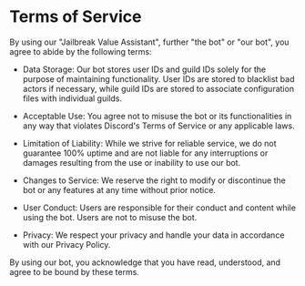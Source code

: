 # Terms of Service

By using our "Jailbreak Value Assistant", further "the bot" or "our bot", you agree to abide by the following terms:

* Data Storage: Our bot stores user IDs and guild IDs solely for the purpose of maintaining functionality. User IDs are stored to blacklist bad actors if necessary, while guild IDs are stored to associate configuration files with individual guilds.

* Acceptable Use: You agree not to misuse the bot or its functionalities in any way that violates Discord's Terms of Service or any applicable laws.

* Limitation of Liability: While we strive for reliable service, we do not guarantee 100% uptime and are not liable for any interruptions or damages resulting from the use or inability to use our bot.

* Changes to Service: We reserve the right to modify or discontinue the bot or any features at any time without prior notice.

* User Conduct: Users are responsible for their conduct and content while using the bot. Users are not to misuse the bot. 

* Privacy: We respect your privacy and handle your data in accordance with our Privacy Policy.

By using our bot, you acknowledge that you have read, understood, and agree to be bound by these terms.

